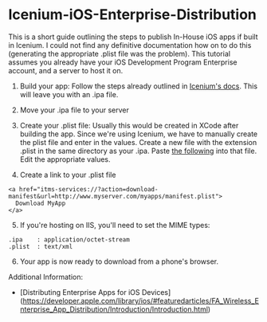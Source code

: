 Icenium-iOS-Enterprise-Distribution
===================================

This is a short guide outlining the steps to publish In-House iOS apps if built in Icenium. I could not find any definitive documentation how on to do this (generating the appropriate .plist file was the problem).
This tutorial assumes you already have your iOS Development Program Enterprise account, and a server to host it on.


1. Build your app: Follow the steps already outlined in [Icenium's docs](http://docs.icenium.com/working-with-devices/apple-ios-devices/how-to-build-your-app-for-appstore). This will leave you with an .ipa file.

2. Move your .ipa file to your server
    
3. Create your .plist file: Usually this would be created in XCode after building the app. Since we're using Icenium, we have to manually create the plist file and enter in the values. Create a new file with the extension .plist in the same directory as your .ipa. Paste [the following](https://gist.github.com/hramos/774468) into that file. Edit the appropriate values.

4. Create a link to your .plist file
```
<a href="itms-services://?action=download-manifest&url=http://www.myserver.com/myapps/manifest.plist">
  Download MyApp
</a>
```

5. If you're hosting on IIS, you'll need to set the MIME types:
```
.ipa    : application/octet-stream
.plist  : text/xml
```

6. Your app is now ready to download from a phone's browser.

Additional Information:

* [Distributing Enterprise Apps for iOS Devices] (https://developer.apple.com/library/ios/#featuredarticles/FA_Wireless_Enterprise_App_Distribution/Introduction/Introduction.html)
